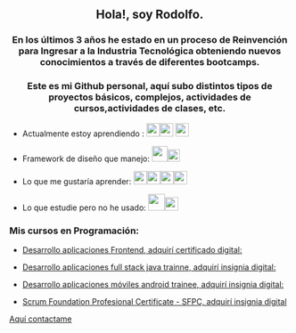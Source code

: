 <h2 align="center">Hola!, soy Rodolfo.</h1>
<h3 align="center">En los últimos 3 años he estado en un proceso de Reinvención para Ingresar a la Industria Tecnológica obteniendo nuevos conocimientos a través de diferentes bootcamps.</h3>

<h3 align="center">Este es mi Github personal,  aquí subo distintos tipos de proyectos básicos, complejos, actividades de cursos,actividades de clases, etc.</h3>

 
* Actualmente estoy aprendiendo : <img src="https://user-images.githubusercontent.com/73254069/235308806-c52a097d-6fd6-4e95-97a0-89ef4099d8c0.png" height="24"/><img src="https://user-images.githubusercontent.com/73254069/235308927-dfd6d931-81fc-4105-9003-dd9b297c796d.png" height="24"/>  <img src="https://user-images.githubusercontent.com/73254069/235310322-52accda8-96d2-4e16-92d4-4fd65a0ab31e.png" height="24"/>

* Framework de diseño que manejo: <img src="https://user-images.githubusercontent.com/73254069/235309121-e90429b8-347e-413f-b763-c081c6de4839.png" height="28"/><img src="https://user-images.githubusercontent.com/73254069/235309721-65914971-254e-477b-9d23-ea9a658315e8.png" height="22"/>

* Lo que me gustaría aprender: <img src="https://user-images.githubusercontent.com/73254069/235309366-e0ad8613-c822-4943-aba9-6e1c75672712.png" height="24"/><img src="https://user-images.githubusercontent.com/73254069/235309396-9eefdaa1-8007-40e4-bf2b-ac6a8f9bdaaf.png" height="24"/><img src="https://user-images.githubusercontent.com/73254069/235309404-a1e290a4-7b72-4457-8eea-2567d56904cb.png" height="24"/><img src="https://user-images.githubusercontent.com/73254069/235310229-b2b0ef15-8f0d-4bd3-98d4-717c605f939c.png" height="24"/> 


* Lo que estudie pero no he usado: <img src="https://user-images.githubusercontent.com/73254069/235308855-cd3a9477-7b5c-4838-9f96-9fc1026939d7.png" height="30"/><img src="https://user-images.githubusercontent.com/73254069/235311401-52ddd6bd-3a31-4d70-8b76-c4a2f64bc849.png" height="24"/> 



<h3 align="left">Mis cursos en Programación:</h3>

* [Desarrollo aplicaciones Frontend, adquirí certificado digital:](https://app.aluracursos.com/user/rodolfo-parada-gonzalez/fullCertificate/d1a4bbad6c89a116980158d484a632bc) 


* [Desarrollo aplicaciones full stack java trainne, adquirí insignia digital:](https://www.credly.com/earner/earned/badge/d2717f5a-f03e-482f-8108-4eb17e53410f) 

* [Desarrollo aplicaciones móviles android trainee, adquirí insignia digital:](https://www.credly.com/badges/31658f83-217f-4702-8dff-c93e7265956c )  
  
* [Scrum Foundation Profesional Certificate - SFPC, adquirí insignia digital](https://www.credly.com/earner/earned/badge/42d19e8d-cb4d-4a34-9fbb-b793fbeeebb7) 
  
 

 
 [Aquí contactame](https://www.linkedin.com/in/rodolfoparada/)
  
  

  


  



  
  


  
  
